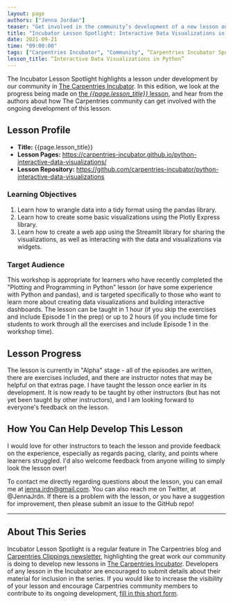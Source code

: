 ```yaml
---
layout: page
authors: ["Jenna Jordan"]
teaser: "Get involved in the community’s development of a new lesson on how to create interactive data visualizations in Python."
title: "Incubator Lesson Spotlight: Interactive Data Visualizations in Python"
date: 2021-09-21
time: "09:00:00"
tags: ["Carpentries Incubator", "Community", “Carpentries Incubator Spotlight]
lesson_title: “Interactive Data Visualizations in Python”
---
```


The Incubator Lesson Spotlight highlights a lesson under development by our community in [The Carpentries Incubator][incubator]. In this edition, we look at the progress being made on [the _{{page.lesson_title}}_ lesson][lesson-pages], and hear from the authors about how The Carpentries community can get involved with the ongoing development of this lesson.

## Lesson Profile

* **Title:** {{page.lesson_title}}
* **Lesson Pages:** https://carpentries-incubator.github.io/python-interactive-data-visualizations/
* **Lesson Repository:** https://github.com/carpentries-incubator/python-interactive-data-visualizations

### Learning Objectives

1. Learn how to wrangle data into a tidy format using the pandas library.
2. Learn how to create some basic visualizations using the Plotly Express library.
3. Learn how to create a web app using the Streamlit library for sharing the visualizations, as well as interacting with the data and visualizations via widgets.

### Target Audience

This workshop is appropriate for learners who have recently completed the "Plotting and Programming in Python" lesson (or have some experience with Python and pandas), and is targeted specifically to those who want to learn more about creating data visualizations and building interactive dashboards. The lesson can be taught in 1 hour (if you skip the exercises and include Episode 1 in the prep) or up to 2 hours (if you include time for students to work through all the exercises and include Episode 1 in the workshop time).

## Lesson Progress

The lesson is currently in "Alpha" stage - all of the episodes are written, there are exercises included, and there are instructor notes that may be helpful on that extras page. I have taught the lesson once earlier in its development. It is now ready to be taught by other instructors (but has not yet been taught by other instructors), and I am looking forward to everyone's feedback on the lesson.

## How You Can Help Develop This Lesson

I would love for other instructors to teach the lesson and provide feedback on the experience, especially as regards pacing, clarity, and points where learners struggled. I'd also welcome feedback from anyone willing to simply look the lesson over!

To contact me directly regarding questions about the lesson, you can email me at jenna.jrdn@gmail.com. You can also reach me on Twitter, at @JennaJrdn. If there is a problem with the lesson, or you have a suggestion for improvement, then please submit an issue to the GitHub repo!

------

## About This Series

Incubator Lesson Spotlight is a regular feature in The Carpentries blog and [Carpentries Clippings newsletter][newsletter], highlighting the great work our community is doing to develop new lessons in [The Carpentries Incubator][incubator]. Developers of any lesson in the Incubator are encouraged to submit details about their material for inclusion in the series. If you would like to increase the visibility of your lesson and encourage Carpentries community members to contribute to its ongoing development, [fill in this short form][ils-form].

<!-- link references -->
[ils-form]: https://forms.gle/cCuLATAEomfdFejs9
[incubator]: https://github.com/carpentries-incubator/
[lesson-pages]: https://carpentries-incubator.github.io/python-interactive-data-visualizations/
[newsletter]: https://carpentries.org/newsletter/
